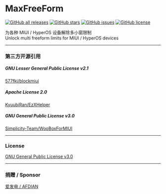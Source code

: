# MaxFreeForm

<a href="https://github.com/Xposed-Modules-Repo/com.yifeplayte.maxfreeform/releases"><img alt="GitHub all releases" src="https://img.shields.io/github/downloads/Xposed-Modules-Repo/com.yifeplayte.maxfreeform/total?label=Downloads"></a> <a href="https://github.com/YifePlayte/MaxFreeForm/stargazers"><img alt="GitHub stars" src="https://img.shields.io/github/stars/YifePlayte/MaxFreeForm"></a> <a href="https://github.com/YifePlayte/MaxFreeForm/issues"><img alt="GitHub issues" src="https://img.shields.io/github/issues/YifePlayte/MaxFreeForm"></a> <a href="https://github.com/YifePlayte/MaxFreeForm/blob/main/LICENSE"><img alt="GitHub license" src="https://img.shields.io/github/license/YifePlayte/MaxFreeForm"></a>

为各种 MIUI / HyperOS 设备解除多小窗限制  
Unlock multi freeform limits for MIUI / HyperOS devices  

---

### 第三方开源引用
##### GNU Lesser General Public License v2.1
[577fkj/blockmiui](https://github.com/577fkj/blockmiui)  
##### Apache License 2.0
[KyuubiRan/EzXHelper](https://github.com/KyuubiRan/EzXHelper)  
##### GNU General Public License v3.0
[Simplicity-Team/WooBoxForMIUI](https://github.com/Simplicity-Team/WooBoxForMIUI)

---

### License
[GNU General Public License v3.0](https://github.com/YifePlayte/MaxFreeForm/blob/main/LICENSE)

---

### 捐赠 / Sponsor

[爱发电 / AFDIAN](https://afdian.net/a/YifePlayte)

